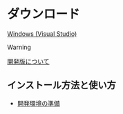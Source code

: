 ダウンロード
====================

<a href="https://github.com/lriki/Lumino/releases/latest" class="button">
<i class="glyphicon glyphicon-download"></i>Windows (Visual Studio)
</a>

> [!WARNING]
> [開発版について](DevVer.md)


インストール方法と使い方
--------------------
- [開発環境の準備](GettingStarted.md)


